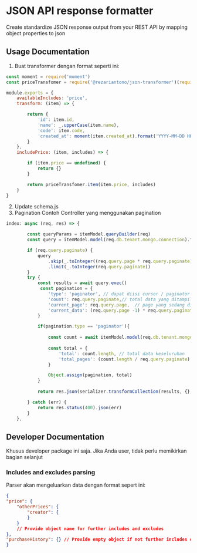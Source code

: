 
  

# JSON API response formatter

  

Create standardize JSON response output from your REST API by mapping object properties to json

  

## Usage Documentation

 1. Buat transformer dengan format seperti ini:
		
```javascript
const moment = require('moment')
const priceTransfomer = require('@rezariantono/json-transformer')(require('xolura/retail/base/app/item/embeds/price/transformers/price-transformer'))

module.exports = {
    availableIncludes: 'price',
    transform: (item) => {

        return {
            'id': item.id,
            'name': _.upperCase(item.name),
            'code': item.code,
            'created_at': moment(item.created_at).format('YYYY-MM-DD HH:mm:ss')
        }
    },
    includePrice: (item, includes) => {

        if (item.price == undefined) {
            return {}
        }

        return priceTransfomer.item(item.price, includes)
    }
} 
```
 2.  Update schema.js
3. Pagination
Contoh Controller yang menggunakan pagination
```javascript
index: async (req, res) => {

        const queryParams = itemModel.queryBuilder(req)
        const query = itemModel.model(req.db.tenant.mongo.connection).find(queryParams)

        if (req.query.paginate) {
            query
                .skip(_.toInteger((req.query.page * req.query.paginate) - 1))
                .limit(_.toInteger(req.query.paginate))
        }
        try {
            const results = await query.exec()
             const pagination = {
                'type': 'paginator', // dapat diisi cursor / paginator
                'count': req.query.paginate,// total data yang ditampilkan per page
                'current_page': req.query.page,  // page yang sedang ditampilkan
                'current_data': (req.query.page -1) * req.query.paginate + 1 // data yang dimulai ditampilkan di page tersebut
            }

            if(pagination.type == 'paginator'){
                
                const count = await itemModel.model(req.db.tenant.mongo.connection).find({}).exec()
                
                const total = {
                    'total': count.length, // total data keseluruhan
                    'total_pages': (count.length / req.query.paginate) // total page keseluruhan
                }

                Object.assign(pagination, total)
            }
            
            return res.json(serializer.transformCollection(results, {}, req,pagination ))

        } catch (err) {
            return res.status(400).json(err)
        }
    },
```
  
  
  
  

## Developer Documentation

  

Khusus developer package ini saja. Jika Anda user, tidak perlu memikirkan bagian selanjut

  

### Includes and excludes parsing

  
Parser akan mengeluarkan data dengan format sepert ini:
  

```JSON
{
"price": {
	"otherPrices": {
		"creator": {
		}
	}
	// Provide object name for further includes and excludes
},
"purchaseHistory": {} // Provide empty object if not further includes or excludes is expected
}

```
